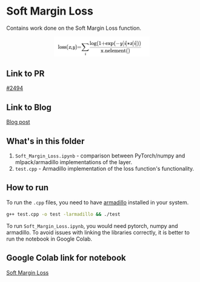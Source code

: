 # Soft Margin Loss

Contains work done on the Soft Margin Loss function.
<div align="center">
<img src="imgs/eqn.png" width="50%">
</div>

## Link to PR

[#2494](https://github.com/mlpack/mlpack/pull/2494)

## Link to Blog

[Blog post](https://iamshnoo.github.io/blog/week-1/)

## What's in this folder

1. ```Soft_Margin_Loss.ipynb``` - comparison between PyTorch/numpy
   and mlpack/armadillo implementations of the layer.
2. ```test.cpp``` - Armadillo implementation of the loss function's functionality.

## How to run

To run the ```.cpp``` files, you need to have [armadillo](http://arma.sourceforge.net) installed in your system.

```bash
g++ test.cpp -o test -larmadillo && ./test
```

To run  ```Soft_Margin_Loss.ipynb```, you would need pytorch,
numpy and armadillo. To avoid issues with linking the libraries correctly, it is
better to run the notebook in Google Colab.

## Google Colab link for notebook

[Soft Margin Loss](https://colab.research.google.com/drive/1W4ndom2jMmsGhraNf17VacOzk2Q748k8?usp=sharing)
